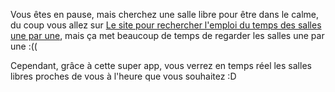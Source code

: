 Vous êtes en pause, mais cherchez une salle libre pour être dans le calme, du coup vous allez sur [Le site pour rechercher l'emploi du temps des salles une par une](https://edt.univ-angers.fr/edt/ressources?id=s9FDC055BB1C34F92E0530100007F467B), mais ça met beaucoup de temps de regarder les salles une par une :((

Cependant, grâce à cette super app, vous verrez en temps réel les salles libres proches de vous à l'heure que vous souhaitez :D
